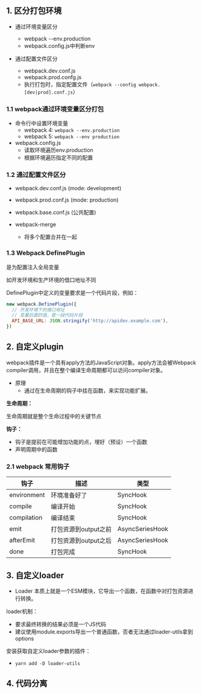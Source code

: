 ## 1. 区分打包环境

- 通过环境变量区分

  - webpack --env.production
  - webpack.config.js中判断env

- 通过配置文件区分

  - webpack.dev.conf.js
  - webpack.prod.confg.js
  - 执行打包时，指定配置文件（`webpack --config webpack.[dev|prod].conf.js`）

  

### 1.1 webpack通过环境变量区分打包

- 命令行中设置环境变量
  - webpack 4: `webpack --env.production`
  - webpack 5: `webpack --env production`
- webpack.config.js
  - 读取环境遍历env.production
  - 根据环境遍历指定不同的配置

### 1.2 通过配置文件区分

- webpack.dev.conf.js (mode: development)
- webpack.prod.conf.js (mode: production)
- webpack.base.conf.js (公共配置)



- webpack-merge

  - 将多个配置合并在一起

  

### 1.3 Webpack DefinePlugin

是为配置注入全局变量

如开发环境和生产环境的借口地址不同

DefinePlugin中定义的变量要求是一个代码片段，例如：

```js
new webpack.DefinePlugin({
  // 开发环境下的接口地址
  // 变量后面的值，是一段代码片段
  API_BASE_URL: JSON.stringify('http://apidev.example.com'),
})
```



## 2. 自定义plugin

webpack插件是一个具有apply方法的JavaScript对象。apply方法会被Webpack compiler调用，并且在整个编译生命周期都可以访问compiler对象。

- 原理
  - 通过在生命周期的钩子中挂在函数，来实现功能扩展。



**生命周期：**

生命周期就是整个生命过程中的关键节点

**钩子：**

- 钩子是提前在可能增加功能的点，埋好（预设）一个函数
- 声明周期中的函数

### 2.1 webpack 常用钩子

| 钩子        | 描述                 | 类型            |
| ----------- | -------------------- | --------------- |
| environment | 环境准备好了         | SyncHook        |
| compile     | 编译开始             | SyncHook        |
| compilation | 编译结束             | SyncHook        |
| emit        | 打包资源到output之前 | AsyncSeriesHook |
| afterEmit   | 打包资源到output之后 | AsyncSeriesHook |
| done        | 打包完成             | SyncHook        |

## 3. 自定义loader

- Loader 本质上就是一个ESM模块，它导出一个函数，在函数中对打包资源进行转换。

loader机制：

- 要求最终转换的结果必须是一个JS代码
- 建议使用module.exports导出一个普通函数，否者无法通过loader-utils拿到options

安装获取自定义loader参数的插件：

- `yarn add -D loader-utils`

## 4. 代码分离